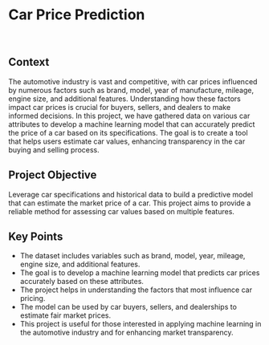 # Car Price Prediction

<br>

## Context
The automotive industry is vast and competitive, with car prices influenced by numerous factors such as brand, model, year of manufacture, mileage, engine size, and additional features. Understanding how these factors impact car prices is crucial for buyers, sellers, and dealers to make informed decisions. In this project, we have gathered data on various car attributes to develop a machine learning model that can accurately predict the price of a car based on its specifications. The goal is to create a tool that helps users estimate car values, enhancing transparency in the car buying and selling process.

## Project Objective
Leverage car specifications and historical data to build a predictive model that can estimate the market price of a car. This project aims to provide a reliable method for assessing car values based on multiple features.

## Key Points
- The dataset includes variables such as brand, model, year, mileage, engine size, and additional features.
- The goal is to develop a machine learning model that predicts car prices accurately based on these attributes.
- The project helps in understanding the factors that most influence car pricing.
- The model can be used by car buyers, sellers, and dealerships to estimate fair market prices.
- This project is useful for those interested in applying machine learning in the automotive industry and for enhancing market transparency.
